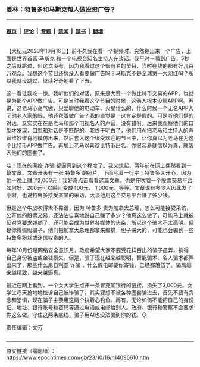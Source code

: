 ### 夏林：特鲁多和马斯克帮人做投资广告？

---

#### [首页](../../../..?n14096610) &nbsp;|&nbsp; [评论](../../../../../epoch-comment?n14096610) &nbsp;|&nbsp; [专题](../../../../../epoch-special?n14096610) &nbsp;|&nbsp; [禁闻](../../../../../epoch-news?n14096610) &nbsp;|&nbsp; [禁书](../../../../../books?n14096610) &nbsp;|&nbsp; [翻墙](https://github.com/gfw-breaker/nogfw/blob/master/README.md?n14096610)


<div class="column" id="artbody" itemprop="articleBody">
 <!-- article content begin -->
 <p>
  【大纪元2023年10月16日】前不久我在看一个视频时，突然蹦出来一个广告，上面是世界首富
  <ok href="https://www.epochtimes.com/gb/tag/%E9%A9%AC%E6%96%AF%E5%85%8B.html">
   马斯克
  </ok>
  和一个电视台知名主持人在谈话。我平时一看到广告，5秒之后就跳过，但这次没有。因为我看过这个很有名的节目，当时在线的都有好几百万观众。我想这个节目还愁没人看要做广告吗？马斯克不是全球第一大网红吗？所以我就没跳过，继续好奇地看了下去。
 </p>
 <p>
  这一看让我吃一惊。我听他们的对话，原来是大赞一个做比特币交易的APP，也就是为那个APP做广告。可是当时我看这个节目的时候，这俩人根本没聊APP啊。再说，这老马心高气傲，只爱聊他的电动车、火星什么的，什么时候一个无名APP入了他老人家的眼，他还帮着做广告？我的直觉是，这肯定是假的。可是听他们俩的对话，又实实在在是老马和那个电视名人的声音，没有错呀。后来我观察他们的口型才发现，口型和对话是不匹配的。我终于明白了，他们用AI把老马和主持人的声音维妙维肖地模仿出来，然后套入这个很受欢迎的节目中，让你真以为老马在为这个比特币APP做广告。再加上老马以喜欢比特币出名，你很容易就信以为真，就落入他们的圈套了。
 </p>
 <p>
  哇！现在的网络
  <ok href="https://www.epochtimes.com/gb/tag/%E8%AF%88%E9%AA%97.html">
   诈骗
  </ok>
  都逼真到这个程度了。我又想起，两年前在网上偶然看到一篇文章，文章开头有一张
  <ok href="https://www.epochtimes.com/gb/tag/%E7%89%B9%E9%B2%81%E5%A4%9A.html">
   特鲁多
  </ok>
  的照片，下面写着一行字：特鲁多太开心，因为他一晚上赚了2,000元！我好奇点击看看这篇文章，也是在吹嘘一个股票交易平台如何好，200元可以瞬间变成400元、 1,000元，等等。文章说有多少人因此发了小财，也说特鲁多接受某某的采访，大谈他用这个交易平台赚了多少钱。
 </p>
 <p>
  但是这个牛皮吹得太不靠谱，因为
  <ok href="https://www.epochtimes.com/gb/tag/%E7%89%B9%E9%B2%81%E5%A4%9A.html">
   特鲁多
  </ok>
  贵为加拿大总理，怎么可能接受采访，公开他的股票交易，还沾沾自喜地说自己赚了多少？他真这么做了，可能马上就被反对党要求弹劾了，还可能会成为世界各媒体的头条，所以这个骗术不太高明。但是你得佩服骗子，他们把加拿大总理都拿来编排，胆子贼大的，可能也会骗到一些特鲁多粉丝或迷信权贵的人。
 </p>
 <p>
  每年10月份是网络安全意识月，政府希望大家不要受花样百出的骗子愚弄，搞得自己身份被盗或金钱损失。但是，骗子现在越来越聪明，智能骗术、名人骗术都弄出来了，那些什么尼日利亚
  <ok href="https://www.epochtimes.com/gb/tag/%E8%AF%88%E9%AA%97.html">
   诈骗
  </ok>
  ，什么假电邮要你寄钱，已经都落伍了。骗局越来越精致，越来越逼真。
 </p>
 <p>
  最近在网上看到，一个女大学生点开一条冒充某银行的链接，损失了3,000元。女学生呼天抢地地控诉自己被诈骗了。其实要想不被各种圈套骗进去，首先不要有贪念和恐惧，现在骗子主要用这两个执着心钓鱼。再有，无论如何不能把自己的身份证、地址、银行账号和密码等通过电话或电邮给别人。政府、银行和警察不会要求你这么做。守住这两条底线，骗子用AI也没法骗到你的钱。◇
 </p>
 <p>
  责任编辑：文芳
 </p>
 <!-- article content end -->
</div>


---

原文链接（需翻墙）：https://www.epochtimes.com/gb/23/10/16/n14096610.htm
